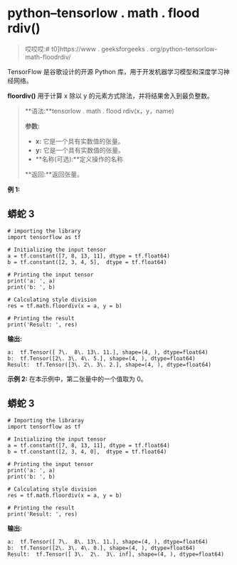 # python–tensorlow . math . flood rdiv()

> 哎哎哎:# t0]https://www . geeksforgeeks . org/python-tensorlow-math-floodrdiv/

TensorFlow 是谷歌设计的开源 Python 库，用于开发机器学习模型和深度学习神经网络。

**floordiv()** 用于计算 x 除以 y 的元素方式除法，并将结果舍入到最负整数。

> **语法:**tensorlow . math . flood rdiv(x，y，name)
> 
> **参数:**
> 
> *   **x:** 它是一个具有实数值的张量。
> *   **y:** 它是一个具有实数值的张量。
> *   **名称(可选):**定义操作的名称
> 
> **返回:**返回张量。

**例 1:**

## 蟒蛇 3

```
# importing the library
import tensorflow as tf

# Initializing the input tensor
a = tf.constant([7, 8, 13, 11], dtype = tf.float64)
b = tf.constant([2, 3, 4, 5],  dtype = tf.float64)

# Printing the input tensor
print('a: ', a)
print('b: ', b)

# Calculating style division
res = tf.math.floordiv(x = a, y = b)

# Printing the result
print('Result: ', res)
```

**输出:**

```
a:  tf.Tensor([ 7\.  8\. 13\. 11.], shape=(4, ), dtype=float64)
b:  tf.Tensor([2\. 3\. 4\. 5.], shape=(4, ), dtype=float64)
Result:  tf.Tensor([3\. 2\. 3\. 2.], shape=(4, ), dtype=float64)

```

**示例 2:** 在本示例中，第二张量中的一个值取为 0。

## 蟒蛇 3

```
# Importing the libraray
import tensorflow as tf

# Initializing the input tensor
a = tf.constant([7, 8, 13, 11], dtype = tf.float64)
b = tf.constant([2, 3, 4, 0],  dtype = tf.float64)

# Printing the input tensor
print('a: ', a)
print('b: ', b)

# Calculating style division
res = tf.math.floordiv(x = a, y = b)

# Printing the result
print('Result: ', res)
```

**输出:**

```
a:  tf.Tensor([ 7\.  8\. 13\. 11.], shape=(4, ), dtype=float64)
b:  tf.Tensor([2\. 3\. 4\. 0.], shape=(4, ), dtype=float64)
Result:  tf.Tensor([ 3\.  2\.  3\. inf], shape=(4, ), dtype=float64)
```